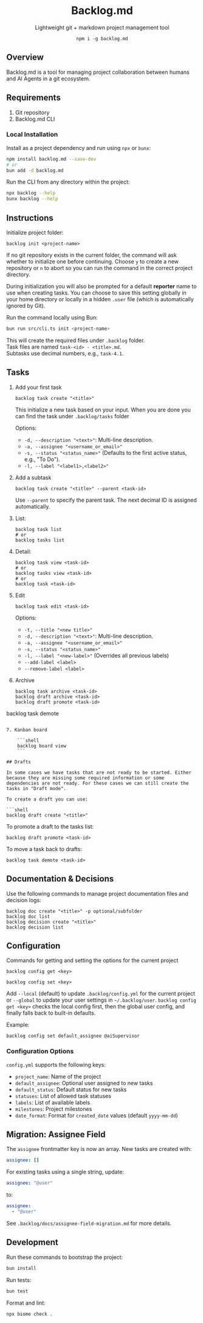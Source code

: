 <h1 align="center">Backlog.md</h1>
<p align="center">Lightweight git + markdown project management tool</p>

<p align="center"><code>npm i -g backlog.md</code></p>

## Overview

Backlog.md is a tool for managing project collaboration between humans and AI Agents in a git ecosystem.

## Requirements

1. Git repository
2. Backlog.md CLI

### Local Installation

Install as a project dependency and run using `npx` or `bunx`:

```bash
npm install backlog.md --save-dev
# or
bun add -d backlog.md
```

Run the CLI from any directory within the project:

```bash
npx backlog --help
bunx backlog --help
```

## Instructions

Initialize project folder:

```shell
backlog init <project-name>
```

If no git repository exists in the current folder, the command will ask whether
to initialize one before continuing. Choose `y` to create a new repository or
`n` to abort so you can run the command in the correct project directory.

During initialization you will also be prompted for a default **reporter** name
to use when creating tasks. You can choose to save this setting globally in your
home directory or locally in a hidden `.user` file (which is automatically
ignored by Git).

Run the command locally using Bun:

```bash
bun run src/cli.ts init <project-name>
```

This will create the required files under `.backlog` folder.  
Task files are named `task-<id> - <title>.md`.  
Subtasks use decimal numbers, e.g., `task-4.1`.

## Tasks

1. Add your first task

    ```shell
    backlog task create "<title>"
    ```

    This initialize a new task based on your input. When you are done you can find the task under `.backlog/tasks` folder

    Options:
    - `-d, --description "<text>"`: Multi-line description.
    - `-a, --assignee "<username_or_email>"`
    - `-s, --status "<status_name>"` (Defaults to the first active status, e.g., "To Do").
    - `-l, --label "<label1>,<label2>"`

2. Add a subtask

    ```shell
    backlog task create "<title>" --parent <task-id>
    ```

    Use `--parent` to specify the parent task. The next decimal ID is assigned automatically.

3. List:

    ```shell
    backlog task list
    # or
    backlog tasks list
    ```

4. Detail:

    ```shell
    backlog task view <task-id>
    # or
    backlog tasks view <task-id>
    # or
    backlog task <task-id>
    ```

5. Edit

    ```shell
    backlog task edit <task-id>
    ```

     Options:
    - `-t, --title "<new title>"`
    - `-d, --description "<text>"`: Multi-line description.
    - `-a, --assignee "<username_or_email>"`
    - `-s, --status "<status_name>"`
    - `-l, --label "<new-label>"` (Overrides all previous labels)
    - `--add-label <label>`
    - `--remove-label <label>`

6. Archive

    ```shell
    backlog task archive <task-id>
    backlog draft archive <task-id>
    backlog draft promote <task-id>
backlog task demote <task-id>
```

7. Kanban board

    ```shell
    backlog board view
    ```

## Drafts

In some cases we have tasks that are not ready to be started. Either because they are missing some required information or some dependencies are not ready. For these cases we can still create the tasks in "Draft mode".

To create a draft you can use:

```shell
backlog draft create "<title>"
```

To promote a draft to the tasks list:

```shell
backlog draft promote <task-id>
```

To move a task back to drafts:

```shell
backlog task demote <task-id>
```

## Documentation & Decisions

Use the following commands to manage project documentation files and decision logs:

```shell
backlog doc create "<title>" -p optional/subfolder
backlog doc list
backlog decision create "<title>"
backlog decision list
```

## Configuration

Commands for getting and setting the options for the current project

```shell
backlog config get <key>
```

```shell
backlog config set <key>
```

Add `--local` (default) to update `.backlog/config.yml` for the current
project or `--global` to update your user settings in `~/.backlog/user`.
`backlog config get <key>` checks the local config first, then the global
user config, and finally falls back to built-in defaults.

Example:

```shell
backlog config set default_assignee @aiSupervisor
```

### Configuration Options

`config.yml` supports the following keys:

- `project_name`: Name of the project
- `default_assignee`: Optional user assigned to new tasks
- `default_status`: Default status for new tasks
- `statuses`: List of allowed task statuses
- `labels`: List of available labels
- `milestones`: Project milestones
- `date_format`: Format for `created_date` values (default `yyyy-mm-dd`)

## Migration: Assignee Field

The `assignee` frontmatter key is now an array. New tasks are created with:

```yaml
assignee: []
```

For existing tasks using a single string, update:

```yaml
assignee: "@user"
```

to:

```yaml
assignee:
  - "@user"
```

See `.backlog/docs/assignee-field-migration.md` for more details.

## Development

Run these commands to bootstrap the project:

```bash
bun install
```

Run tests:

```bash
bun test
```

Format and lint:

```bash
npx biome check .
```
